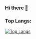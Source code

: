 ### Hi there 👋

<!--
**egehandogan35/egehandogan35** is a ✨ _special_ ✨ repository because its `README.md` (this file) appears on your GitHub profile.

Here are some ideas to get you started:

- 🔭 I’m currently working on ...
- 🌱 I’m currently learning ...
- 👯 I’m looking to collaborate on ...
- 🤔 I’m looking for help with ...
- 💬 Ask me about ...
- 📫 How to reach me: ...
- 😄 Pronouns: ...
- ⚡ Fun fact: ...
-->

### Top Langs: 



[![Top Langs](https://github-readme-stats-edcds-projects.vercel.app//api/top-langs/?username=egehandogan35&layout=compact&theme=vision-friendly-dark&langs_count=10&count_private=true)](https://github.com/anuraghazra/github-readme-stats)

